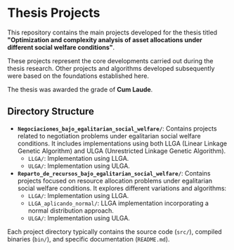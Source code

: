 # Thesis Projects

This repository contains the main projects developed for the thesis titled **"Optimization and complexity analysis of asset allocations under different social welfare conditions"**.

These projects represent the core developments carried out during the thesis research. Other projects and algorithms developed subsequently were based on the foundations established here.

The thesis was awarded the grade of **Cum Laude**.

## Directory Structure

- **`Negociaciones_bajo_egalitarian_social_welfare/`**: Contains projects related to negotiation problems under egalitarian social welfare conditions. It includes implementations using both LLGA (Linear Linkage Genetic Algorithm) and ULGA (Unrestricted Linkage Genetic Algorithm).
    - `LLGA/`: Implementation using LLGA.
    - `ULGA/`: Implementation using ULGA.
- **`Reparto_de_recursos_bajo_egalitarian_social_welfare/`**: Contains projects focused on resource allocation problems under egalitarian social welfare conditions. It explores different variations and algorithms:
    - `LLGA/`: Implementation using LLGA.
    - `LLGA_aplicando_normal/`: LLGA implementation incorporating a normal distribution approach.
    - `ULGA/`: Implementation using ULGA.

Each project directory typically contains the source code (`src/`), compiled binaries (`bin/`), and specific documentation (`README.md`).
